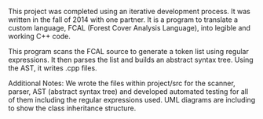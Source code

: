 This project was completed using an iterative development process.  It was written in the fall of 2014 with one partner.  It is a program to translate a custom language, FCAL (Forest Cover Analysis Language), into legible and working C++ code.

This program scans the FCAL source to generate a token list using regular expressions.  It then parses the list and builds an abstract syntax tree.  Using the AST, it writes .cpp files.

Additional Notes:  We wrote the files within project/src for the scanner, parser, AST (abstract syntax tree) and developed automated testing for all of them including the regular expressions used. UML diagrams are including to show the class inheritance structure.

